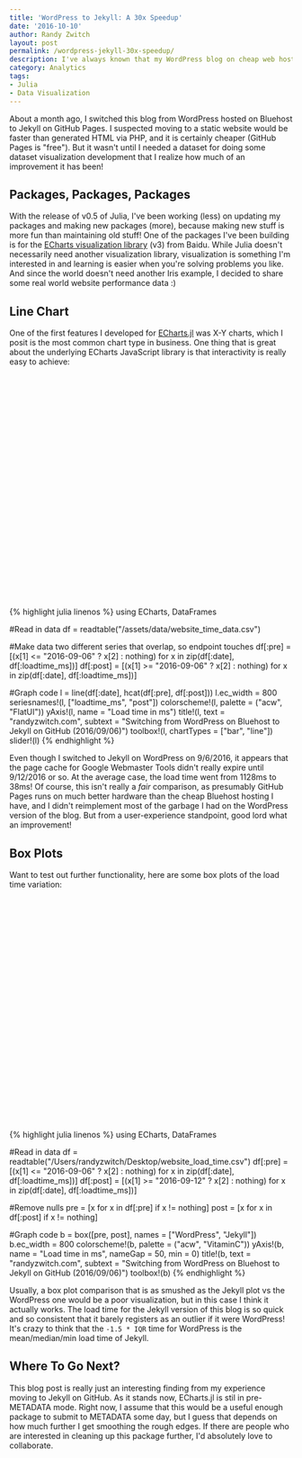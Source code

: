 ```yaml
---
title: 'WordPress to Jekyll: A 30x Speedup'
date: '2016-10-10'
author: Randy Zwitch
layout: post
permalink: /wordpress-jekyll-30x-speedup/
description: I've always known that my WordPress blog on cheap web hosting was slow. I didn't realize I would see a 30x speedup by moving to Jekyll and GitHub Pages!
category: Analytics
tags:
- Julia
- Data Visualization
---
```


About a month ago, I switched this blog from WordPress hosted on Bluehost to Jekyll on GitHub Pages. I suspected moving to a static website would be faster than generated HTML via PHP, and it is certainly cheaper (GitHub Pages is "free"). But it wasn't until I needed a dataset for doing some dataset visualization development that I realize how much of an improvement it has been!

## Packages, Packages, Packages

With the release of v0.5 of Julia, I've been working (less) on updating my packages and making new packages (more), because making new stuff is more fun than maintaining old stuff! One of the packages I've been building is for the [ECharts visualization library](http://echarts.baidu.com/) (v3) from Baidu. While Julia doesn't necessarily need another visualization library, visualization is something I'm interested in and learning is easier when you're solving problems you like. And since the world doesn't need another Iris example, I decided to share some real world website performance data :)

## Line Chart

One of the first features I developed for [ECharts.jl](https://github.com/randyzwitch/ECharts.jl) was X-Y charts, which I posit is the most common chart type in business. One thing that is great about the underlying ECharts JavaScript library is that interactivity is really easy to achieve:

<div id="linep" style="height:400px;width:800px;"></div>
<script type="text/javascript">
    // Initialize after dom ready
    var myChart = echarts.init(document.getElementById("linep"));

    // Load data into the ECharts instance
    myChart.setOption({"xAxis":[{"scale":false,"gridIndex":0,"splitNumber":5,"minInterval":0,"silent":true,"data":["2016-06-20","2016-06-21","2016-06-22","2016-06-23","2016-06-24","2016-06-25","2016-06-26","2016-06-27","2016-06-28","2016-06-29","2016-06-30","2016-07-01","2016-07-02","2016-07-03","2016-07-04","2016-07-05","2016-07-06","2016-07-07","2016-07-08","2016-07-09","2016-07-10","2016-07-11","2016-07-12","2016-07-13","2016-07-14","2016-07-15","2016-07-16","2016-07-17","2016-07-18","2016-07-19","2016-07-20","2016-07-21","2016-07-22","2016-07-23","2016-07-24","2016-07-25","2016-07-26","2016-07-27","2016-07-28","2016-07-29","2016-07-30","2016-07-31","2016-08-01","2016-08-02","2016-08-03","2016-08-04","2016-08-05","2016-08-06","2016-08-07","2016-08-08","2016-08-09","2016-08-10","2016-08-11","2016-08-12","2016-08-13","2016-08-14","2016-08-15","2016-08-16","2016-08-17","2016-08-18","2016-08-19","2016-08-20","2016-08-21","2016-08-22","2016-08-23","2016-08-24","2016-08-25","2016-08-26","2016-08-27","2016-08-28","2016-08-29","2016-08-30","2016-08-31","2016-09-01","2016-09-02","2016-09-03","2016-09-04","2016-09-05","2016-09-06","2016-09-07","2016-09-08","2016-09-09","2016-09-10","2016-09-11","2016-09-12","2016-09-13","2016-09-14","2016-09-15","2016-09-16","2016-09-17","2016-09-18","2016-09-19","2016-09-20","2016-09-21","2016-09-22","2016-09-23","2016-09-24","2016-09-25","2016-09-26","2016-09-27","2016-09-28","2016-09-29","2016-09-30","2016-10-01","2016-10-02","2016-10-03","2016-10-04","2016-10-05","2016-10-06","2016-10-07"],"inverse":false,"type":"category","nameLocation":"middle","nameGap":30}],"yAxis":[{"scale":false,"gridIndex":0,"name":"Load time in ms","splitNumber":5,"minInterval":0,"silent":true,"inverse":false,"type":"value","nameLocation":"middle","nameGap":50}],"toolbox":{"feature":{"dataView":{"show":true,"title":"Data View","lang":["Data View","Cancel","Refresh"]},"restore":{"show":true,"title":"Restore"},"saveAsImage":{"show":true,"title":"Save As PNG"},"magicType":{"show":true,"title":{"line":"Line","bar":"Bar","tiled":"Tiled","chord":"Chord","stack":"Stack","pie":"Pie","force":"Force","funnel":"Funnel"},"type":["bar","line"]}},"itemSize":15,"orient":"vertical","height":"auto","zlevel":0,"z":2,"itemGap":20,"right":"auto","top":"center","width":"auto","show":true,"showTitle":true},"ec_width":800,"ec_height":400,"ec_charttype":"xy plot","color":["#2C3E50","#E74C3C","#ECF0F1","#3498DB","#2980B9"],"title":[{"left":"left","borderColor":"transparent","bottom":"auto","padding":5,"zlevel":0,"borderWidth":1,"target":"blank","z":2,"itemGap":5,"shadowOffsetY":0,"shadowOffsetX":0,"right":"auto","subtext":"Switching from WordPress on Bluehost to Jekyll on GitHub (2016/09/06)","top":"auto","subtarget":"blank","show":true,"text":"randyzwitch.com"}],"dataZoom":[{"show":true}],"series":[{"name":"loadtime_ms","data":[1282,1728,1047,1111,1027,643,757,1049,1201,1265,1617,1145,614,673,1023,1323,1117,1048,904,647,830,761,759,607,1141,1022,864,743,866,1328,1147,973,1178,1093,927,998,1195,1167,1023,1329,1051,929,1037,897,1197,1179,1402,1018,605,2261,2059,2383,2402,1385,2068,2290,2627,1862,2494,2753,1556,898,926,1158,1253,1403,655,497,544,526,503,575,545,628,467,518,568,513,386,null,null,null,null,null,null,null,null,null,null,null,null,null,null,null,null,null,null,null,null,null,null,null,null,null,null,null,null,null,null,null],"smooth":false,"minSize":"0%","type":"line","maxSize":"100%"},{"name":"post","data":[null,null,null,null,null,null,null,null,null,null,null,null,null,null,null,null,null,null,null,null,null,null,null,null,null,null,null,null,null,null,null,null,null,null,null,null,null,null,null,null,null,null,null,null,null,null,null,null,null,null,null,null,null,null,null,null,null,null,null,null,null,null,null,null,null,null,null,null,null,null,null,null,null,null,null,null,null,null,386,629,533,453,279,193,83,45,40,46,44,29,34,46,36,29,32,40,35,32,47,43,36,38,36,26,35,35,35,32,40,33],"smooth":false,"minSize":"0%","type":"line","maxSize":"100%"}]});
</script>

{% highlight julia linenos %}
using ECharts, DataFrames

#Read in data
df = readtable("/assets/data/website_time_data.csv")

#Make data two different series that overlap, so endpoint touches
df[:pre] = [(x[1] <= "2016-09-06" ? x[2] : nothing) for x in zip(df[:date], df[:loadtime_ms])]
df[:post] = [(x[1] >= "2016-09-06" ? x[2] : nothing) for x in zip(df[:date], df[:loadtime_ms])]

#Graph code
l = line(df[:date], hcat(df[:pre], df[:post]))
l.ec_width = 800
seriesnames!(l, ["loadtime_ms", "post"])
colorscheme!(l, palette = ("acw", "FlatUI"))
yAxis!(l, name = "Load time in ms")
title!(l, text = "randyzwitch.com",
          subtext = "Switching from WordPress on Bluehost to Jekyll on GitHub (2016/09/06)")
toolbox!(l, chartTypes = ["bar", "line"])
slider!(l)
{% endhighlight %}

Even though I switched to Jekyll on WordPress on 9/6/2016, it appears that the page cache for Google Webmaster Tools didn't really expire until 9/12/2016 or so. At the average case, the load time went from 1128ms to 38ms! Of course, this isn't really a _fair_ comparison, as presumably GitHub Pages runs on much better hardware than the cheap Bluehost hosting I have, and I didn't reimplement most of the garbage I had on the WordPress version of the blog. But from a user-experience standpoint, good lord what an improvement!

## Box Plots

Want to test out further functionality, here are some box plots of the load time variation:

<div id="boxp" style="height:400px;width:800px;"></div>
<script type="text/javascript">
    // Initialize after dom ready
    var myChartp = echarts.init(document.getElementById("boxp"));

    // Load data into the ECharts instance
    myChartp.setOption({"xAxis":[{"splitNumber":5,"boundaryGap":true,"data":["WordPress","Jekyll"],"scale":false,"gridIndex":0,"minInterval":0,"inverse":false,"nameLocation":"middle","nameGap":30,"silent":true,"type":"category"}],"yAxis":[{"splitNumber":5,"scale":false,"gridIndex":0,"name":"Load time in ms","minInterval":0,"min":0,"inverse":false,"nameLocation":"middle","nameGap":50,"silent":true,"type":"value"}],"toolbox":{"feature":{"dataView":{"show":true,"title":"Data View","lang":["Data View","Cancel","Refresh"]},"restore":{"show":true,"title":"Restore"},"saveAsImage":{"show":true,"title":"Save As PNG"}},"itemSize":15,"orient":"vertical","height":"auto","zlevel":0,"z":2,"itemGap":20,"right":"auto","top":"center","width":"auto","show":true,"showTitle":true},"ec_width":800,"ec_height":400,"ec_charttype":"box","color":["#004358","#1F8A70","#BEDB39","#FFE11A","#FD7400"],"title":[{"left":"left","borderColor":"transparent","bottom":"auto","padding":5,"zlevel":0,"borderWidth":1,"target":"blank","z":2,"itemGap":5,"shadowOffsetY":0,"shadowOffsetX":0,"right":"auto","subtext":"Switching from WordPress on Bluehost to Jekyll on GitHub (2016/09/06)","top":"auto","subtarget":"blank","show":true,"text":"randyzwitch.com"}],"series":[{"name":"boxplot","data":[[-35.25,750.0,1037.0,1273.5,2058.75],[19.75,33.25,36.0,42.25,55.75]],"smooth":false,"minSize":"0%","type":"boxplot","maxSize":"100%"},{"name":"outliers","data":[["WordPress",2261.0],["WordPress",2059.0],["WordPress",2383.0],["WordPress",2402.0],["WordPress",2068.0],["WordPress",2290.0],["WordPress",2627.0],["WordPress",2494.0],["WordPress",2753.0],["Jekyll",83.0]],"smooth":false,"minSize":"0%","type":"scatter","maxSize":"100%"}]}
);
</script>

{% highlight julia linenos %}
using ECharts, DataFrames

#Read in data
df = readtable("/Users/randyzwitch/Desktop/website_load_time.csv")
df[:pre] = [(x[1] <= "2016-09-06" ? x[2] : nothing) for x in zip(df[:date], df[:loadtime_ms])]
df[:post] = [(x[1] >= "2016-09-12" ? x[2] : nothing) for x in zip(df[:date], df[:loadtime_ms])]

#Remove nulls
pre = [x for x in df[:pre] if x != nothing]
post = [x for x in df[:post] if x != nothing]

#Graph code
b = box([pre, post], names = ["WordPress", "Jekyll"])
b.ec_width = 800
colorscheme!(b, palette = ("acw", "VitaminC"))
yAxis!(b, name = "Load time in ms", nameGap = 50, min = 0)
title!(b, text = "randyzwitch.com",
           subtext = "Switching from WordPress on Bluehost to Jekyll on GitHub (2016/09/06)")
toolbox!(b)
{% endhighlight %}

Usually, a box plot comparison that is as smushed as the Jekyll plot vs the WordPress one would be a poor visualization, but in this case I think it actually works. The load time for the Jekyll version of this blog is so quick and so consistent that it barely registers as an outlier if it were WordPress! It's crazy to think that the `-1.5 * IQR` time for WordPress is the mean/median/min load time of Jekyll.

## Where To Go Next?
This blog post is really just an interesting finding from my experience moving to Jekyll on GitHub. As it stands now, ECharts.jl is stil in pre-METADATA mode. Right now, I assume that this would be a useful enough package to submit to METADATA some day, but I guess that depends on how much further I get smoothing the rough edges. If there are people who are interested in cleaning up this package further, I'd absolutely love to collaborate.

